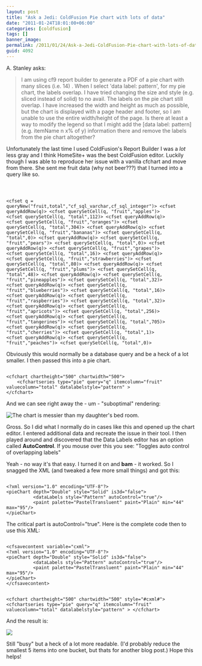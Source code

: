 ```yaml
---
layout: post
title: "Ask a Jedi: ColdFusion Pie chart with lots of data"
date: "2011-01-24T18:01:00+06:00"
categories: [coldfusion]
tags: []
banner_image: 
permalink: /2011/01/24/Ask-a-Jedi-ColdFusion-Pie-chart-with-lots-of-data
guid: 4092
---
```


A. Stanley asks:

<p>

<blockquote>
I am using cf9 report builder to generate a PDF of a pie chart with many slices (i.e. 14) . When I select 'data label: pattern', for my pie chart, the labels overlap. I have tried changing the size and style (e.g. sliced instead of solid) to no avail. The labels on the pie chart still overlap. I have increased the width and height as much as possible, but the chart is displayed with a page header and footer, so I am unable to use the entire width/height of the page. Is there at least a way to modify the legend so that I might add the [data label: pattern] (e.g. itemName n x% of y) information there and remove the labels from the pie chart altogether?
</blockquote>

<p>

Unfortunately the last time I used ColdFusion's Report Builder I was a <i>lot</i> less gray and I think HomeSite+ was the best ColdFusion editor. Luckily though I was able to reproduce her issue with a vanilla cfchart and move from there. She sent me fruit data (why not beer???) that I turned into a query like so.
<!--more-->
<p>

<code>

&lt;cfset q = queryNew("fruit,total","cf_sql_varchar,cf_sql_integer")&gt;
&lt;cfset queryAddRow(q)&gt;
&lt;cfset querySetCell(q, "fruit","apples")&gt;
&lt;cfset querySetCell(q, "total",112)&gt;
&lt;cfset queryAddRow(q)&gt;
&lt;cfset querySetCell(q, "fruit","oranges")&gt;
&lt;cfset querySetCell(q, "total",304)&gt;
&lt;cfset queryAddRow(q)&gt;
&lt;cfset querySetCell(q, "fruit","bananas")&gt;
&lt;cfset querySetCell(q, "total",0)&gt;
&lt;cfset queryAddRow(q)&gt;
&lt;cfset querySetCell(q, "fruit","pears")&gt;
&lt;cfset querySetCell(q, "total",0)&gt;
&lt;cfset queryAddRow(q)&gt;
&lt;cfset querySetCell(q, "fruit","grapes")&gt;
&lt;cfset querySetCell(q, "total",16)&gt;
&lt;cfset queryAddRow(q)&gt;
&lt;cfset querySetCell(q, "fruit","strawberries")&gt;
&lt;cfset querySetCell(q, "total",80)&gt;
&lt;cfset queryAddRow(q)&gt;
&lt;cfset querySetCell(q, "fruit","plums")&gt;
&lt;cfset querySetCell(q, "total",48)&gt;
&lt;cfset queryAddRow(q)&gt;
&lt;cfset querySetCell(q, "fruit","pineapples")&gt;
&lt;cfset querySetCell(q, "total",32)&gt;
&lt;cfset queryAddRow(q)&gt;
&lt;cfset querySetCell(q, "fruit","blueberries")&gt;
&lt;cfset querySetCell(q, "total",16)&gt;
&lt;cfset queryAddRow(q)&gt;
&lt;cfset querySetCell(q, "fruit","raspberries")&gt;
&lt;cfset querySetCell(q, "total",32)&gt;
&lt;cfset queryAddRow(q)&gt;
&lt;cfset querySetCell(q, "fruit","apricots")&gt;
&lt;cfset querySetCell(q, "total",256)&gt;
&lt;cfset queryAddRow(q)&gt;
&lt;cfset querySetCell(q, "fruit","tangerines")&gt;
&lt;cfset querySetCell(q, "total",705)&gt;
&lt;cfset queryAddRow(q)&gt;
&lt;cfset querySetCell(q, "fruit","cherries")&gt;
&lt;cfset querySetCell(q, "total",1)&gt;
&lt;cfset queryAddRow(q)&gt;
&lt;cfset querySetCell(q, "fruit","peaches")&gt;
&lt;cfset querySetCell(q, "total",0)&gt;
</code>

<p>

Obviously this would normally be a database query and be a heck of a lot smaller. I then passed this into a pie chart.

<p>

<code>
&lt;cfchart chartheight="500" chartwidth="500"&gt;
	&lt;cfchartseries type="pie" query="q" itemcolumn="fruit" valuecolumn="total" datalabelstyle="pattern" &gt;
&lt;/cfchart&gt;
</code>

<p>

And we can see right away the - um - "suboptimal" rendering:

<p>

<img src="https://static.raymondcamden.com/images/ScreenClip15.png" title="The chart is messier than my daughter's bed room." />

<p>

Gross. So I did what I normally do in cases like this and opened up the chart editor. I entered additional data and recreate the issue in their tool. I then played around and discovered that the Data Labels editor has an option called <b>AutoControl</b>. If you mouse over this you see: "Toggles auto control of overlapping labels"

<p>

Yeah - no way it's that easy. I turned it on and <b>bam</b> - it worked. So I snagged the XML (and tweaked a few more small things) and got this:

<p>

<code>
&lt;?xml version="1.0" encoding="UTF-8"?&gt;
&lt;pieChart depth="Double" style="Solid" is3d="false"&gt;
          &lt;dataLabels style="Pattern" autoControl="true"/&gt;
          &lt;paint palette="PastelTransluent" paint="Plain" min="44" max="95"/&gt;
&lt;/pieChart&gt;
</code>

<p>

The critical part is autoControl="true". Here is the complete code then to use this XML:

<p>

<code>
&lt;cfsavecontent variable="cxml"&gt;
&lt;?xml version="1.0" encoding="UTF-8"?&gt;
&lt;pieChart depth="Double" style="Solid" is3d="false"&gt;
          &lt;dataLabels style="Pattern" autoControl="true"/&gt;
          &lt;paint palette="PastelTransluent" paint="Plain" min="44" max="95"/&gt;
&lt;/pieChart&gt;
&lt;/cfsavecontent&gt;

&lt;cfchart chartheight="500" chartwidth="500" style="#cxml#"&gt;
	&lt;cfchartseries type="pie" query="q" itemcolumn="fruit" valuecolumn="total" datalabelstyle="pattern" &gt;
&lt;/cfchart&gt;
</code>

<p>

And the result is: 

<p>

<img src="https://static.raymondcamden.com/images/cfjedi/ScreenClip16.png" />

<p>

Still "busy" but a heck of a lot more readable. (I'd probably reduce the smallest 5 items into one bucket, but thats for another blog post.) Hope this helps!